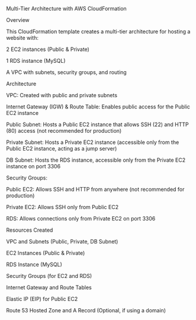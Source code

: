 Multi-Tier Architecture with AWS CloudFormation

Overview

This CloudFormation template creates a multi-tier architecture for hosting a website with:

2 EC2 instances (Public & Private)

1 RDS instance (MySQL)

A VPC with subnets, security groups, and routing

Architecture

VPC: Created with public and private subnets

Internet Gateway (IGW) & Route Table: Enables public access for the Public EC2 instance

Public Subnet: Hosts a Public EC2 instance that allows SSH (22) and HTTP (80) access (not recommended for production)

Private Subnet: Hosts a Private EC2 instance (accessible only from the Public EC2 instance, acting as a jump server)

DB Subnet: Hosts the RDS instance, accessible only from the Private EC2 instance on port 3306

Security Groups:

Public EC2: Allows SSH and HTTP from anywhere (not recommended for production)

Private EC2: Allows SSH only from Public EC2

RDS: Allows connections only from Private EC2 on port 3306

Resources Created

VPC and Subnets (Public, Private, DB Subnet)

EC2 Instances (Public & Private)

RDS Instance (MySQL)

Security Groups (for EC2 and RDS)

Internet Gateway and Route Tables

Elastic IP (EIP) for Public EC2

Route 53 Hosted Zone and A Record (Optional, if using a domain)
